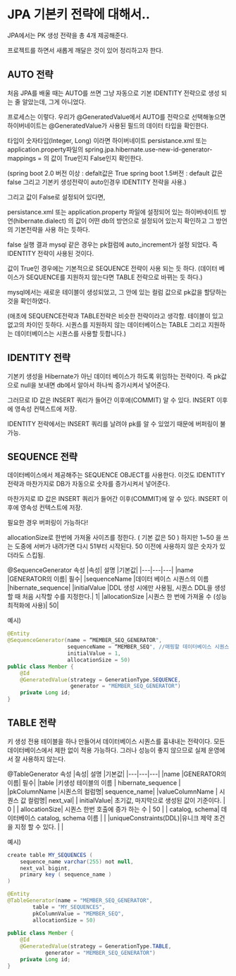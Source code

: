 # JPA 기본키 전략에 대해서..

JPA에서는 PK 생성 전략을 총 4개 제공해준다.

프로젝트를 하면서 새롭게 깨달은 것이 있어 정리하고자 한다.


## AUTO 전략

처음 JPA를 배울 때는 AUTO를 쓰면 그냥 자동으로 기본 IDENTITY 전략으로 생성 되는 줄 알았는데, 그게 아니었다.

프로세스는 이렇다. 우리가 @GeneratedValue에서 AUTO를 전략으로 선택해놓으면 하이버네이트는 @GeneratedValue가 사용된 필드의 데이터 타입을 확인한다.

타입이 숫자타입(Integer, Long) 이라면 하이버네이트 persistance.xml 또는 application.property파일의 spring.jpa.hibernate.use-new-id-generator-mappings = 의 값이 True인지 False인지 확인한다. 

(spring boot 2.0 버전 이상 : defalt값은 True 
spring boot 1.5버전 : default 값은 false 그리고 기본키 생성전략이 auto인경우 IDENTITY 전략을 사용.)

그리고 값이 False로 설정되어 있다면, 

persistance.xml 또는 application.property 파일에 설정되어 있는 하이버네이트 방언(hibernate.dialect) 의 값이 어떤 db의 방언으로 설정되어 있는지 확인하고 그 방언의 기본전략을 사용 하는 듯하다.

false 실행 결과 mysql 같은 경우는 pk컬럼에 auto_increment가 설정 되었다. 즉 IDENTITY 전략이 사용된 것이다.

값이 True인 경우에는 기본적으로 SEQUENCE 전략이 사용 되는 듯 하다. (데이터 베이스가 SEQUENCE를 지원하지 않는다면 TABLE 전략으로 바뀌는 듯 하다.) 

mysql에서는 새로운 테이블이 생성되었고, 그 안에 있는 컬럼 값으로 pk값을 할당하는 것을 확인하였다. 

(애초에 SEQUENCE전략과 TABLE전략은 비슷한 전략이라고 생각함. 테이블이 있고 없고의 차이인 듯하다. 시퀀스를 지원하지 않는 데이터베이스는 TABLE 그리고 지원하는 데이터베이스는 시퀀스를 사용할 듯합니다.)

## IDENTITY 전략

기본키 생성을 Hibernate가 아닌 데이터 베이스가 하도록 위임하는 전략이다. 즉 pk값으로 null을 보내면 db에서 알아서 하나씩 증가시켜서 넣어준다.

그러므로 ID 값은 INSERT 쿼리가 들어간 이후에(COMMIT) 알 수 있다. INSERT 이후에 영속성 컨텍스트에 저장. 

IDENTITY 전략에서는 INSERT 쿼리를 날려야 pk를 알 수 있었기 때문에 버퍼링이 불가능.

## SEQUENCE 전략

데이터베이스에서 제공해주는 SEQUENCE OBJECT를 사용한다. 이것도 IDENTITY전략과 마찬가지로 DB가 자동으로 숫자를 증가시켜서 넣어준다.

마찬가지로 ID 값은 INSERT 쿼리가 들어간 이후(COMMIT)에 알 수 있다. INSERT 이후에 영속성 컨텍스트에 저장.

필요한 경우 버퍼링이 가능하다!

allocationSize로 한번에 가져올 사이즈를 정한다. ( 기본 값은 50 ) 하지만 1~50 을 쓰는 도중에 서버가 내려가면 다시 51부터 시작된다. 50 이전에 사용하지 않은 숫자가 있더라도 스킵됨.

@SequenceGenerator 속성
|속성|	설명	|기본값|
|---|---|---|
|name	|GENERATOR의 이름|	필수|
|sequenceName	|데이터 베이스 시퀀스의 이름	|hibernate_sequence|
|initialValue	|DDL 생성 시에만 사용됨, 시퀀스 DDL을 생성할 때 처음 시작할 수를 지정한다.|	1|
|allocationSize	|시퀀스 한 번에 가져올 수 (성능 최적화에 사용)|	50|

예시)
```java
@Entity
@SequenceGenerator(name = “MEMBER_SEQ_GENERATOR",
				   sequenceName = “MEMBER_SEQ", //매핑할 데이터베이스 시퀀스 이름
                   initialValue = 1,
                   allocationSize = 50)
public class Member {
	@Id
    @GeneratedValue(strategy = GenerationType.SEQUENCE,
    				generator = "MEMBER_SEQ_GENERATOR")
    private Long id;
}
```

## TABLE 전략

키 생성 전용 테이블을 하나 만들어서 데이터베이스 시퀀스를 흉내내는 전략이다. 모든 데이터베이스에서 제한 없이 적용 가능하다. 그러나 성능이 좋지 않으므로 실제 운영에서 잘 사용하지 않는다.

@TableGenerator 속성
|속성|	설명	|기본값|
|---|---|---|
|name	|GENERATOR의 이름|	필수|
|table	|키생성 테이블의 이름	| hibernate_sequence |
|pkColumnName	|시퀀스의 컬럼명|	sequence_name|
|valueColumnName	| 시퀀스 값 컬럼명| next_val|
|	initialValue| 초기값, 마지막으로 생성된 값이 기준이다. | 0 |
|	allocationSize| 시퀀스 한번 호출에 증가 하는 수 | 50 |
|	catalog, schema| 데이터베이스 catalog, schema 이름 | |
|uniqueConstraints(DDL)|유니크 제약 조건을 지정 할 수 있다. | |


예시)
```java
create table MY_SEQUENCES (
	sequence_name varchar(255) not null,
    next_val bigint,
    primary key ( sequence_name )
)

@Entity
@TableGenerator(name = "MEMBER_SEQ_GENERATOR",
        table = "MY_SEQUENCES",
        pkColumnValue = "MEMBER_SEQ",
        allocationSize = 50)
        
public class Member {
    @Id
    @GeneratedValue(strategy = GenerationType.TABLE,
            generator = "MEMBER_SEQ_GENERATOR")
    private Long id;
}
```

